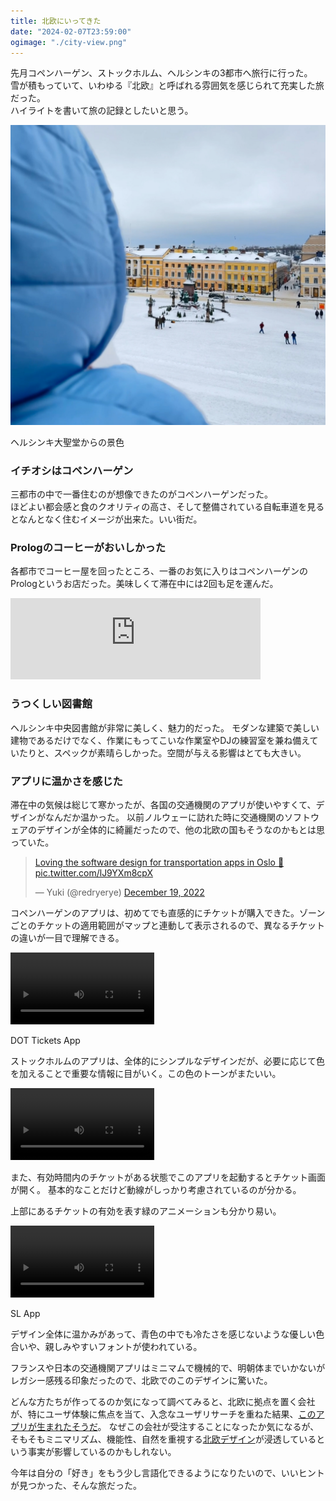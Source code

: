 ```yaml
---
title: 北欧にいってきた
date: "2024-02-07T23:59:00"
ogimage: "./city-view.png"
---
```


先月コペンハーゲン、ストックホルム、ヘルシンキの3都市へ旅行に行った。  
雪が積もっていて、いわゆる『北欧』と呼ばれる雰囲気を感じられて充実した旅だった。  
ハイライトを書いて旅の記録としたいと思う。

![ヘルシンキ大聖堂からの景色](./city-view.png)
<p class="image-desc">ヘルシンキ大聖堂からの景色</p>

### イチオシはコペンハーゲン

三都市の中で一番住むのが想像できたのがコペンハーゲンだった。  
ほどよい都会感と食のクオリティの高さ、そして整備されている自転車道を見るとなんとなく住むイメージが出来た。いい街だ。

### Prologのコーヒーがおいしかった

各都市でコーヒー屋を回ったところ、一番のお気に入りはコペンハーゲンのPrologというお店だった。美味しくて滞在中には2回も足を運んだ。

<iframe src="https://www.google.com/maps/embed?pb=!1m18!1m12!1m3!1d9000.761438650861!2d12.54126798100444!3d55.668289846283415!2m3!1f0!2f0!3f0!3m2!1i1024!2i768!4f13.1!3m3!1m2!1s0x4652537389663047%3A0x48121d91d9c515a9!2sProlog%20Coffee%20Bar%20Meatpacking%20District!5e0!3m2!1sfr!2sfr!4v1707342363973!5m2!1sfr!2sfr" width="400" height="130" style="border:0;" allowfullscreen="" loading="lazy" referrerpolicy="no-referrer-when-downgrade"></iframe>

### うつくしい図書館

ヘルシンキ中央図書館が非常に美しく、魅力的だった。
モダンな建築で美しい建物であるだけでなく、作業にもってこいな作業室やDJの練習室を兼ね備えていたりと、スペックが素晴らしかった。空間が与える影響はとても大きい。

### アプリに温かさを感じた

滞在中の気候は総じて寒かったが、各国の交通機関のアプリが使いやすくて、デザインがなんだか温かった。
以前ノルウェーに訪れた時に交通機関のソフトウェアのデザインが全体的に綺麗だったので、他の北欧の国もそうなのかもとは思っていた。

<a href="https://t.co/lJ9YXm8cpX"><blockquote class="twitter-tweet"><p lang="en" dir="ltr">Loving the software design for transportation apps in Oslo 💞 <a href="https://t.co/lJ9YXm8cpX">pic.twitter.com/lJ9YXm8cpX</a></p>&mdash; Yuki (@redryerye) <a href="https://twitter.com/redryerye/status/1604631493149605889?ref_src=twsrc%5Etfw">December 19, 2022</a></blockquote></a> <script async src="https://platform.twitter.com/widgets.js" charset="utf-8"></script>

コペンハーゲンのアプリは、初めてでも直感的にチケットが購入できた。ゾーンごとのチケットの適用範囲がマップと連動して表示されるので、異なるチケットの違いが一目で理解できる。

<div class="video-vertical">
  <video src="dot-app.mp4" controls width="230"></video>
</div>
<p class="image-desc">DOT Tickets App</p>

ストックホルムのアプリは、全体的にシンプルなデザインだが、必要に応じて色を加えることで重要な情報に目がいく。この色のトーンがまたいい。

<div class="video-vertical">
  <video src="sl-simple.mp4" controls width="230"></video>
</div>

また、有効時間内のチケットがある状態でこのアプリを起動するとチケット画面が開く。
基本的なことだけど動線がしっかり考慮されているのが分かる。  

上部にあるチケットの有効を表す緑のアニメーションも分かり易い。

<div class="video-vertical">
  <video src="sl-ticket.mp4" controls width="230"></video>
</div>
<p class="image-desc">SL App</p>


デザイン全体に温かみがあって、青色の中でも冷たさを感じないような優しい色合いや、親しみやすいフォントが使われている。  

フランスや日本の交通機関アプリはミニマムで機械的で、明朝体までいかないがレガシー感残る印象だったので、北欧でのこのデザインに驚いた。

どんな方たちが作ってるのか気になって調べてみると、北欧に拠点を置く会社が、特にユーザ体験に焦点を当て、入念なユーザリサーチを重ねた結果、[このアプリが生まれたそうだ](https://nitor.com/en/articles/the-new-sl-app-makes-public-transportation-more-accessible-for-everyone-in)。
なぜこの会社が受注することになったか気になるが、そもそもミニマリズム、機能性、自然を重視する[北欧デザイン](https://ja.wikipedia.org/wiki/%E5%8C%97%E6%AC%A7%E3%83%87%E3%82%B6%E3%82%A4%E3%83%B3)が浸透しているという事実が影響しているのかもしれない。

今年は自分の「好き」をもう少し言語化できるようになりたいので、いいヒントが見つかった、そんな旅だった。